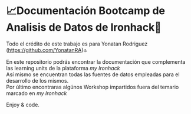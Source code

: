 # 📈Documentación Bootcamp de Analisis de Datos de Ironhack🚀

Todo el crédito de este trabajo es para Yonatan Rodriguez (https://github.com/YonatanRA)🔝

En este repositorio podrás encontrar la documentación que complementa las learning units de la plataforma _my Ironhack_  
Así mismo se encuentran todas las fuentes de datos empleadas para el desarrollo de los mismos.  
Por último encontraras algúnos Workshop impartidos fuera del temario marcado en _my Ironhack_

Enjoy & code.
